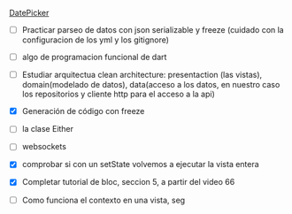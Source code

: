 [DatePicker](https://www.udemy.com/course/draft/2639748/learn/lecture/16881180#overview)

- [ ] Practicar parseo de datos con json serializable y freeze (cuidado con la configuracion de los yml y los gitignore)

- [ ] algo de programacion funcional de dart

- [ ] Estudiar arquitectua clean architecture: presentaction (las vistas), domain(modelado de datos), data(acceso a los datos, en nuestro caso los repositorios y cliente http para el acceso a la api)

- [x] Generación de código con freeze

- [ ] la clase Either

- [ ] websockets

- [x] comprobar si con un setState volvemos a ejecutar la vista entera

- [x] Completar tutorial de bloc, seccion 5, a partir del video 66

- [ ] Como funciona el contexto en una vista, seg

